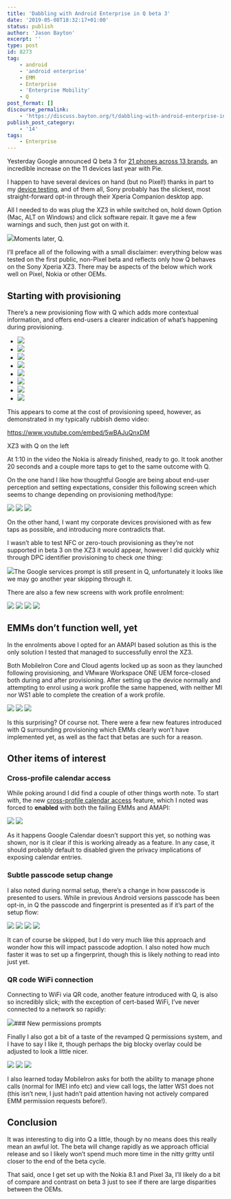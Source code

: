 ```yaml
---
title: 'Dabbling with Android Enterprise in Q beta 3'
date: '2019-05-08T18:32:17+01:00'
status: publish
author: 'Jason Bayton'
excerpt: ''
type: post
id: 8273
tag:
    - android
    - 'android enterprise'
    - EMM
    - Enterprise
    - 'Enterprise Mobility'
    - Q
post_format: []
discourse_permalink:
    - 'https://discuss.bayton.org/t/dabbling-with-android-enterprise-in-q-beta-3/294'
publish_post_category:
    - '14'
tags:
    - Enterprise
---
```

Yesterday Google announced Q beta 3 for [21 phones across 13 brands](https://developer.android.com/preview/devices), an incredible increase on the 11 devices last year with Pie.

I happen to have several devices on hand (but no Pixel!) thanks in part to my [device testing](/android/android-enterprise-device-support/), and of them all, Sony probably has the slickest, most straight-forward opt-in through their Xperia Companion desktop app.

All I needed to do was plug the XZ3 in while switched on, hold down Option (Mac, ALT on Windows) and click software repair. It gave me a few warnings and such, then just got on with it.

![](https://cdn.bayton.org/uploads/2019/05/image-3.png)Moments later, Q.

I’ll preface all of the following with a small disclaimer: everything below was tested on the first public, non-Pixel beta and reflects only how Q behaves on the Sony Xperia XZ3. There may be aspects of the below which work well on Pixel, Nokia or other OEMs.

Starting with provisioning
--------------------------

There’s a new provisioning flow with Q which adds more contextual information, and offers end-users a clearer indication of what’s happening during provisioning.

- ![](https://cdn.bayton.org/uploads/2019/05/Screenshot_20190430-164850.png)
- ![](https://cdn.bayton.org/uploads/2019/05/Screenshot_20190430-164908.png)
- ![](https://cdn.bayton.org/uploads/2019/05/Screenshot_20190430-164912.png)
- ![](https://cdn.bayton.org/uploads/2019/05/Screenshot_20190508-120553.png)
- ![](https://cdn.bayton.org/uploads/2019/05/Screenshot_20190508-120558.png)
- ![](https://cdn.bayton.org/uploads/2019/05/Screenshot_20190508-120606.png)
- ![](https://cdn.bayton.org/uploads/2019/05/Screenshot_20190508-120609.png)
- ![](https://cdn.bayton.org/uploads/2019/05/Screenshot_20190508-120612.png)

This appears to come at the cost of provisioning speed, however, as demonstrated in my typically rubbish demo video:

https://www.youtube.com/embed/5wBAJuQnxDM

XZ3 with Q on the left 

At 1:10 in the video the Nokia is already finished, ready to go. It took another 20 seconds and a couple more taps to get to the same outcome with Q.

On the one hand I like how thoughtful Google are being about end-user perception and setting expectations, consider this following screen which seems to change depending on provisioning method/type:

![](https://cdn.bayton.org/uploads/2019/05/Screenshot_20190508-124517.png)
![](https://cdn.bayton.org/uploads/2019/05/Screenshot_20190508-120606.png)
![](https://cdn.bayton.org/uploads/2019/05/Screenshot_20190508-130328.png)

On the other hand, I want my corporate devices provisioned with as few taps as possible, and introducing more contradicts that.

I wasn’t able to test NFC or zero-touch provisioning as they’re not supported in beta 3 on the XZ3 it would appear, however I did quickly whiz through DPC identifier provisioning to check *one* thing:

![](https://cdn.bayton.org/uploads/2019/05/Screenshot_20190508-124551.png)The Google services prompt is still present in Q, unfortunately it looks like we may go another year skipping through it.

There are also a few new screens with work profile enrolment:

![](https://cdn.bayton.org/uploads/2019/05/Screenshot_20190508-130312.png)
![](https://cdn.bayton.org/uploads/2019/05/Screenshot_20190508-130316.png)
![](https://cdn.bayton.org/uploads/2019/05/Screenshot_20190508-130323.png)
![](https://cdn.bayton.org/uploads/2019/05/Screenshot_20190508-130328-1.png)

EMMs don’t function well, yet
-----------------------------

In the enrolments above I opted for an AMAPI based solution as this is the only solution I tested that managed to successfully enrol the XZ3.

Both MobileIron Core and Cloud agents locked up as soon as they launched following provisioning, and VMware Workspace ONE UEM force-closed both during and after provisioning. After setting up the device normally and attempting to enrol using a work profile the same happened, with neither MI nor WS1 able to complete the creation of a work profile.

![](https://cdn.bayton.org/uploads/2019/05/Screenshot_20190508-132841.png)
![](https://cdn.bayton.org/uploads/2019/05/Screenshot_20190508-123846.png)
![](https://cdn.bayton.org/uploads/2019/05/Screenshot_20190508-134753.png)

Is this surprising? Of course not. There were a few new features introduced with Q surrounding provisioning which EMMs clearly won’t have implemented yet, as well as the fact that betas are such for a reason.

Other items of interest
-----------------------

### Cross-profile calendar access

While poking around I did find a couple of other things worth note. To start with, the new [cross-profile calendar access](/2019/03/android-enterprise-in-q-features-and-clarity-on-da-deprecation/#cross-profile-calendar-access) feature, which I noted was forced to **enabled** with both the failing EMMs and AMAPI:

![](https://cdn.bayton.org/uploads/2019/05/Screenshot_20190508-141253.png)
![](https://cdn.bayton.org/uploads/2019/05/Screenshot_20190508-141245.png)

As it happens Google Calendar doesn’t support this yet, so nothing was shown, nor is it clear if this is working already as a feature. In any case, it should probably default to disabled given the privacy implications of exposing calendar entries.

### Subtle passcode setup change

I also noted during normal setup, there’s a change in how passcode is presented to users. While in previous Android versions passcode has been opt-in, in Q the passcode and fingerprint is presented as if it’s part of the setup flow:

![](https://cdn.bayton.org/uploads/2019/05/Screenshot_20190508-125607.png)
![](https://cdn.bayton.org/uploads/2019/05/Screenshot_20190508-125617.png)
![](https://cdn.bayton.org/uploads/2019/05/Screenshot_20190508-125622.png)
![](https://cdn.bayton.org/uploads/2019/05/Screenshot_20190508-125631.png)

It can of course be skipped, but I do very much like this approach and wonder how this will impact passcode adoption. I also noted how much faster it was to set up a fingerprint, though this is likely nothing to read into just yet.

### QR code WiFi connection

Connecting to WiFi via QR code, another feature introduced with Q, is also so incredibly slick; with the exception of cert-based WiFi, I’ve never connected to a network so rapidly:

![](https://cdn.bayton.org/uploads/2019/05/Screenshot_20190430-165103.png)### New permissions prompts

Finally I also got a bit of a taste of the revamped Q permissions system, and I have to say I like it, though perhaps the big blocky overlay could be adjusted to look a little nicer.

![](https://cdn.bayton.org/uploads/2019/05/Screenshot_20190508-130306.png)
![](https://cdn.bayton.org/uploads/2019/05/Screenshot_20190508-130219-1.png)
![](https://cdn.bayton.org/uploads/2019/05/Screenshot_20190508-130228-2.png)

I also learned today MobileIron asks for both the ability to manage phone calls (normal for IMEI info etc) and view call logs, the latter WS1 does not (this isn’t new, I just hadn’t paid attention having not actively compared EMM permission requests before!).

Conclusion
----------

It was interesting to dig into Q a little, though by no means does this really mean an awful lot. The beta will change rapidly as we approach official release and so I likely won’t spend much more time in the nitty gritty until closer to the end of the beta cycle.

That said, once I get set up with the Nokia 8.1 and Pixel 3a, I’ll likely do a bit of compare and contrast on beta 3 just to see if there are large disparities between the OEMs.
